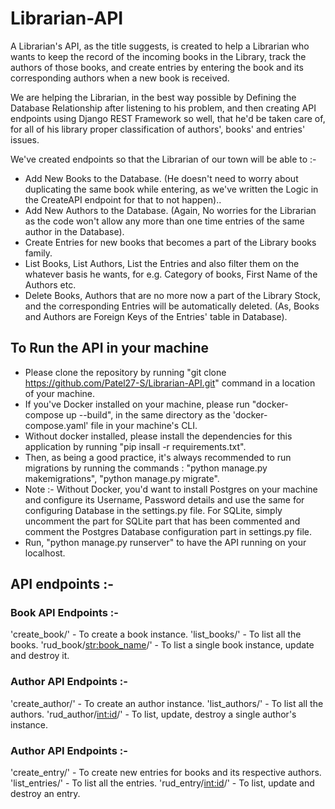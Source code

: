 # Librarian-API

A Librarian's API, as the title suggests, is created to help a Librarian who wants to keep the record of the incoming books in the Library, track the authors of those books, and create entries by entering the book and its corresponding authors when a new book is received.

We are helping the Librarian, in the best way possible by Defining the Database Relationship after listening to his problem, and then creating API endpoints using Django REST Framework so well, that he'd be taken care of, for all of his library proper classification of authors', books' and entries' issues.

We've created endpoints so that the Librarian of our town will be able to :-

- Add New Books to the Database. (He doesn't need to worry about duplicating the same book while entering, as we've written the Logic in the CreateAPI endpoint for that to not happen)..
- Add New Authors to the Database. (Again, No worries for the Librarian as the code won't allow any more than one time entries of the same author in the Database).
- Create Entries for new books that becomes a part of the Library books family.
- List Books, List Authors, List the Entries and also filter them on the whatever basis he wants, for e.g. Category of books, First Name of the Authors etc.
- Delete Books, Authors that are no more now a part of the Library Stock, and the corresponding Entries will be automatically deleted. (As, Books and Authors are Foreign Keys of the Entries' table in Database).

## To Run the API in your machine 

- Please clone the repository by running "git clone https://github.com/Patel27-S/Librarian-API.git" command in a location of your machine.
- If you've Docker installed on your machine, please run "docker-compose up --build", in the same directory as the 'docker-compose.yaml' file in your machine's CLI.
- Without docker installed, please install the dependencies for this application by running "pip insall -r requirements.txt".
- Then, as being a good practice, it's always recommended to run migrations by running the commands : "python manage.py makemigrations", "python manage.py migrate".
- Note :- Without Docker, you'd want to install Postgres on your machine and configure its Username, Password details and use the same for configuring Database in the settings.py file. For SQLite, simply uncomment the part for SQLite part that has been commented and comment the Postgres Database configuration part in settings.py file.
- Run, "python manage.py runserver" to have the API running on your localhost.


## API endpoints :-

### Book API Endpoints :-
'create_book/' - To create a book instance.
'list_books/' - To list all the books.
'rud_book/<str:book_name>/' - To list a single book instance, update and destroy it.

### Author API Endpoints :-
'create_author/' - To create an author instance.
'list_authors/' - To list all the authors.
'rud_author/<int:id>/' - To list, update, destroy a single author's instance.

### Author API Endpoints :-
'create_entry/' - To create new entries for books and its respective authors.
'list_entries/' - To list all the entries.
'rud_entry/<int:id>/' - To list, update and destroy an entry.


